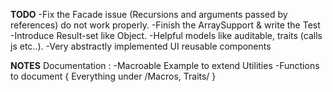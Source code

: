 __TODO__
-Fix the Facade issue (Recursions and arguments passed by references) do not work properly. 
-Finish the ArraySupport & write the Test
-Introduce Result-set like Object.
-Helpful models like auditable, traits (calls js etc..).
-Very abstractly implemented UI reusable components

__NOTES__
Documentation : 
-Macroable Example to extend Utilities
-Functions to document {
    Everything under /Macros, Traits/
}
